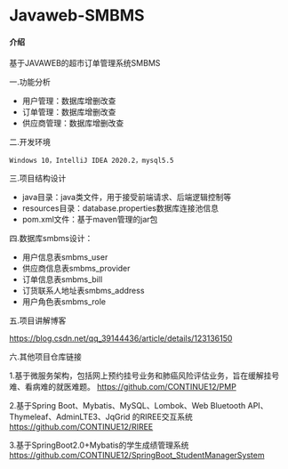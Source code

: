 # Javaweb-SMBMS

#### 介绍
基于JAVAWEB的超市订单管理系统SMBMS

一.功能分析

- 用户管理：数据库增删改查
- 订单管理：数据库增删改查
- 供应商管理：数据库增删改查

二.开发环境

    Windows 10，IntelliJ IDEA 2020.2，mysql5.5
	
三.项目结构设计

- java目录：java类文件，用于接受前端请求、后端逻辑控制等
- resources目录：database.properties数据库连接池信息
- pom.xml文件：基于maven管理的jar包

四.数据库smbms设计：
					
- 用户信息表smbms_user
- 供应商信息表smbms_provider
- 订单信息表smbms_bill
- 订货联系人地址表smbms_address
- 用户角色表smbms_role

五.项目讲解博客

https://blog.csdn.net/qq_39144436/article/details/123136150

六.其他项目仓库链接

1.基于微服务架构，包括网上预约挂号业务和肺癌风险评估业务，旨在缓解挂号难、看病难的就医难题。
https://github.com/CONTINUE12/PMP

2.基于Spring Boot、Mybatis、MySQL、Lombok、Web Bluetooth API、Thymeleaf、AdminLTE3、JqGrid 的RIREE交互系统 
https://github.com/CONTINUE12/RIREE

3.基于SpringBoot2.0+Mybatis的学生成绩管理系统 
https://github.com/CONTINUE12/SpringBoot_StudentManagerSystem
